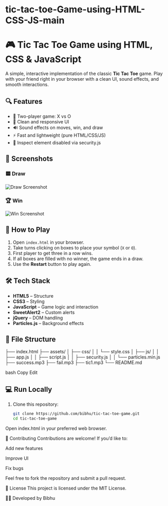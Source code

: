 # tic-tac-toe-Game-using-HTML-CSS-JS-main

# 🎮 Tic Tac Toe Game using HTML, CSS & JavaScript

A simple, interactive implementation of the classic **Tic Tac Toe** game. Play with your friend right in your browser with a clean UI, sound effects, and smooth interactions.

## 🔍 Features

- 🧠 Two-player game: X vs O
- 🎨 Clean and responsive UI
- 🔊 Sound effects on moves, win, and draw
- ⚡ Fast and lightweight (pure HTML/CSS/JS)
- 🚫 Inspect element disabled via security.js

## 📸 Screenshots

### 🟨 Draw
![Draw Screenshot](https://github.com/bibhu/tic-tac-toe-Game-using-HTML-CSS-JS/assets/111286013/3e55c085-500d-43de-b18e-45c64b1836df)

### 🏆 Win
![Win Screenshot](https://github.com/bibhu/tic-tac-toe-Game-using-HTML-CSS-JS/assets/111286013/54be259c-6113-4687-a3cb-07e351e88683)

## 🚀 How to Play

1. Open `index.html` in your browser.
2. Take turns clicking on boxes to place your symbol (`X` or `O`).
3. First player to get three in a row wins.
4. If all boxes are filled with no winner, the game ends in a draw.
5. Use the **Restart** button to play again.

## 🛠️ Tech Stack

- **HTML5** – Structure
- **CSS3** – Styling
- **JavaScript** – Game logic and interaction
- **SweetAlert2** – Custom alerts
- **jQuery** – DOM handling
- **Particles.js** – Background effects

## 🧩 File Structure

├── index.html
├── assets/
│ ├── css/
│ │ └── style.css
│ ├── js/
│ │ ├── app.js
│ │ ├── script.js
│ │ ├── security.js
│ │ └── particles.min.js
├── success.mp3
├── fail.mp3
├── tic1.mp3
└── README.md

bash
Copy
Edit

## 💻 Run Locally

1. Clone this repository:
   ```bash
   git clone https://github.com/bibhu/tic-tac-toe-game.git
   cd tic-tac-toe-game
Open index.html in your preferred web browser.

🤝 Contributing
Contributions are welcome! If you’d like to:

Add new features

Improve UI

Fix bugs

Feel free to fork the repository and submit a pull request.

📄 License
This project is licensed under the MIT License.

👨‍💻 Developed by Bibhu
